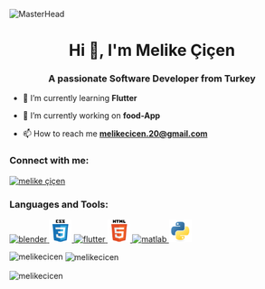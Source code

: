  ![MasterHead](https://i.pinimg.com/1200x/10/72/2f/10722f60716d5112d8f95f22774764aa.jpg)

<h1 align="center">Hi 👋, I'm Melike Çiçen</h1>
<h3 align="center">A passionate Software Developer from Turkey</h3>

- 🌱 I’m currently learning **Flutter**
- 🔭 I’m currently working on **food-App**

- 📫 How to reach me **melikecicen.20@gmail.com**

<h3 align="left">Connect with me:</h3>
<p align="left">
<a href="https://linkedin.com/in/melike çiçen" target="blank"><img align="center" src="https://raw.githubusercontent.com/rahuldkjain/github-profile-readme-generator/master/src/images/icons/Social/linked-in-alt.svg" alt="melike çiçen" height="30" width="40" /></a>
</p>

<h3 align="left">Languages and Tools:</h3>
<p align="left"> <a href="https://www.blender.org/" target="_blank" rel="noreferrer"> <img src="https://download.blender.org/branding/community/blender_community_badge_white.svg" alt="blender" width="40" height="40"/> </a> <a href="https://www.w3schools.com/css/" target="_blank" rel="noreferrer"> <img src="https://raw.githubusercontent.com/devicons/devicon/master/icons/css3/css3-original-wordmark.svg" alt="css3" width="40" height="40"/> </a> <a href="https://flutter.dev" target="_blank" rel="noreferrer"> <img src="https://www.vectorlogo.zone/logos/flutterio/flutterio-icon.svg" alt="flutter" width="40" height="40"/> </a> <a href="https://www.w3.org/html/" target="_blank" rel="noreferrer"> <img src="https://raw.githubusercontent.com/devicons/devicon/master/icons/html5/html5-original-wordmark.svg" alt="html5" width="40" height="40"/> </a> <a href="https://www.mathworks.com/" target="_blank" rel="noreferrer"> <img src="https://upload.wikimedia.org/wikipedia/commons/2/21/Matlab_Logo.png" alt="matlab" width="40" height="40"/> </a> <a href="https://www.python.org" target="_blank" rel="noreferrer"> <img src="https://raw.githubusercontent.com/devicons/devicon/master/icons/python/python-original.svg" alt="python" width="40" height="40"/> </a> </p>

<p><img align="left" src="https://github-readme-stats.vercel.app/api/top-langs?username=melikecicen&show_icons=true&locale=en&layout=compact" alt="melikecicen" /></p>

<p>&nbsp;<img align="center" src="https://github-readme-stats.vercel.app/api?username=melikecicen&show_icons=true&locale=en" alt="melikecicen" /></p>

<p><img align="center" src="https://github-readme-streak-stats.herokuapp.com/?user=melikecicen&" alt="melikecicen" /></p>
